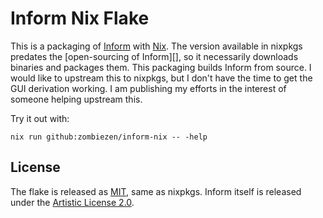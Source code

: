 # Inform Nix Flake

This is a packaging of [Inform][] with [Nix][].
The version available in nixpkgs predates the [open-sourcing of Inform][],
so it necessarily downloads binaries and packages them.
This packaging builds Inform from source.
I would like to upstream this to nixpkgs,
but I don't have the time to get the GUI derivation working.
I am publishing my efforts in the interest of someone helping upstream this.

Try it out with:

```shell
nix run github:zombiezen/inform-nix -- -help
```

[Inform]: https://ganelson.github.io/inform-website/
[Nix]: https://nixos.org/
[open-sourcing]: https://intfiction.org/t/inform-7-v10-1-0-is-now-open-source/55674

## License

The flake is released as [MIT](./LICENSE), same as nixpkgs.
Inform itself is released under the [Artistic License 2.0][].

[Artistic License 2.0]: https://github.com/ganelson/inform/blob/v10.1.2/LICENSE
